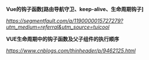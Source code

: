 **Vue的钩子函数[路由导航守卫、keep-alive、生命周期钩子]**

*https://segmentfault.com/a/1190000015727279?utm_medium=referral&utm_source=tuicool*



**VUE生命周期中的钩子函数及父子组件的执行顺序**

*https://www.cnblogs.com/thinheader/p/9462125.html*

